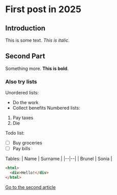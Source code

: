 # First post in 2025

## Introduction

This is some text. _This is italic_.

## Second Part

Something more. **This is bold**.

### Also try lists

Unordered lists:

- Do the work
- Collect benefits
  Numbered lists:

1.  Pay taxes
2.  Die

Todo list:

- [ ] Buy groceries
- [ ] Pay bills

Tables:
| Name | Surname |
|--|--|
| Brunel | Sonia |

```html
<html>
  <div>Hello!</div>
</html>
```

[Go to the second article](/blog/second)
